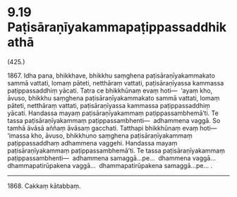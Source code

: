 # 9.19 Paṭisāraṇīyakammapaṭippassaddhikathā

(425.)

1867\. Idha pana, bhikkhave, bhikkhu saṃghena paṭisāraṇīyakammakato sammā vattati, lomaṃ pāteti, netthāraṃ vattati, paṭisāraṇīyassa kammassa paṭippassaddhiṃ yācati. Tatra ce bhikkhūnaṃ evaṃ hoti—  ‘ayaṃ kho, āvuso, bhikkhu saṃghena paṭisāraṇīyakammakato sammā vattati, lomaṃ pāteti, netthāraṃ vattati, paṭisāraṇīyassa kammassa paṭippassaddhiṃ yācati. Handassa mayaṃ paṭisāraṇīyakammaṃ paṭippassambhemā’ti. Te tassa paṭisāraṇīyakammaṃ paṭippassambhenti—  adhammena vaggā. So tamhā āvāsā aññaṃ āvāsaṃ gacchati. Tatthapi bhikkhūnaṃ evaṃ hoti—  ‘imassa kho, āvuso, bhikkhuno saṃghena paṭisāraṇīyakammaṃ paṭippassaddhaṃ adhammena vaggehi. Handassa mayaṃ paṭisāraṇīyakammaṃ paṭippassambhemā’ti. Te tassa paṭisāraṇīyakammaṃ paṭippassambhenti—  adhammena samaggā…pe…  dhammena vaggā…  dhammapatirūpakena vaggā…  dhammapatirūpakena samaggā…pe… .

---

1868\. Cakkaṃ kātabbaṃ.
